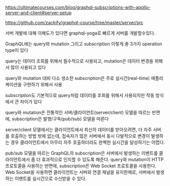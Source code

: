https://ultimatecourses.com/blog/graphql-subscriptions-with-apollo-server-and-client#server-setup

https://github.com/zackify/graphql-course/tree/master/server/src

서버 개발에 대해 이해도가 있다면 graphql-yoga로 빠르게 서버를 개발할수있다.

GraphQL에는 query와 mutation 그리고 subscription 이렇게 총 3가지 operation type이 있다

 query는 데이터 조회를 위해서 필수적으로 사용되고, mutation은 데이터 변경을 위해서 많이 사용되고 있다

 query와 mutation 대비 다소 생소한 subscription은 주로 실시간(real-time) 애플리케이션을 구현하기 위해서 사용

 subscription도 기본적으로 query처럼 데이터를 조회를 위해서 사용되지만 작동 방식에서 큰 차이가 있다

 query와 mutation은 전통적인 서버/클라이언트(server/client) 모델을 따르는 반면에, subscription은 발행/구독(pub/sub) 모델을 따른다

 server/client 모델에서는 클라이언트에서 최신의 데이터를 받아오려면, 더 자주 서버를 호출하는 방법 밖에 없는데,
접속자가 많은 서버에서 동시 다발적으로 변경이 발생하는 경우 클라이언트에서 아무리 자주 호출하더라도 완벽한 실시간을 달성하기는 어렵다.

pub/sub 모델을 따르는 GraphQL의 subscription은 서버에서 발생하는 이벤트를 클라이언트에서 좀 더 효과적으로 인지할 수 있도록 해준다.
query와 mutation이 HTTP 프로토콜을 사용하는 반면에, subscription은 Web Socket 프로토콜을 사용한다.
Web Socket을 사용하면 클라이언트는 서버와 연결 채널을 유지한체로, 서버에서 발생하는 이벤트를 실시간으로 수신받을 수 있다.